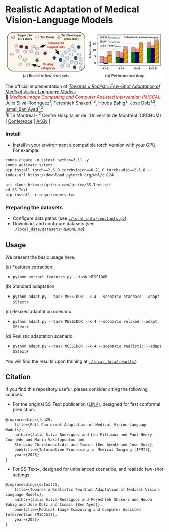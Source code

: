 
# Realistic Adaptation of Medical Vision-Language Models

<img src="./local_data/media/overview.svg" width = "750" alt="" align=center /> <br/>

The official implementation of [*Towards a Realistic Few-Shot Adaptation of Medical Vision-Language Models*]().<br/>
📜 <span style="color:red">*Medical Image Computing and Computer Assisted Intervention (MICCAI)*</span> \
[Julio Silva-Rodríguez<sup>1</sup>](https://scholar.google.es/citations?user=1UMYgHMAAAAJ&hl),
[Fereshteh Shakeri<sup>1,2</sup>](https://scholar.google.com/citations?user=aRRqD9oAAAAJ&hl),
[Houda Bahig<sup>2</sup>](https://scholar.google.com/citations?user=fsNWVFwAAAAJ&hl),
[Jose Dolz<sup>1,2</sup>](https://scholar.google.es/citations?user=yHQIFFMAAAAJ&hl),
[Ismail Ben Ayed<sup>1,2</sup>](https://scholar.google.es/citations?user=29vyUccAAAAJ&hl) <br/>
<sup>1</sup>ÉTS Montréal ⋅ <sup>2</sup> Centre Hospitalier de l’Université de Montréal (CRCHUM)<br/>
| [Conference]() | [ArXiv]() |
<br/>


### Install

* Install in your environment a compatible torch version with your GPU. For example:

```
conda create -n sstext python=3.11 -y
conda activate sstext
pip install torch==2.6.0 torchvision==0.21.0 torchaudio==2.6.0 --index-url https://download.pytorch.org/whl/cu124
```

```
git clone https://github.com/jusiro/SS-Text.git
cd SS-Text
pip install -r requirements.txt
```

### Preparing the datasets
- Configure data paths (see [`./local_data/constants.py`](./local_data/constants.py)).
- Download, and configure datasets (see [`./local_data/datasets/README.md`](./local_data/datasets/README.md)).

## Usage
We present the basic usage here.

(a) Features extraction:
- `python extract_features.py --task MESSIDOR`

(b) Standard adaptation:
- `python adapt.py --task MESSIDOR --k 4 --scenario standard --adapt SStext+`

(c) Relaxed adaptation scenario:
- `python adapt.py --task MESSIDOR --k 4 --scenario relaxed --adapt SStext+`

(d) Realistic adaptation scenario:
- `python adapt.py --task MESSIDOR --k 4 --scenario realistic --adapt SStext+`

You will find the results upon training at [`./local_data/results/`](./local_data/results/).

## Citation

If you find this repository useful, please consider citing the following sources.

- For the original SS-Text publication ([LINK](https://github.com/jusiro/FCA)), designed for fast conformal prediction:
```
@inproceedings{fca25,
    title={Full Conformal Adaptation of Medical Vision-Language Models},
    author={Julio Silva-Rodríguez and Leo Fillioux and Paul-Henry Cournède and Maria Vakalopoulou and
    Stergios Christodoulidis and Ismail {Ben Ayed} and Jose Dolz},
    booktitle={Information Processing in Medical Imaging (IPMI)},
    year={2025}
}
```

- For SS-Text+, designed for unbalanced scenarios, and realistic few-shot settings:
```
@inproceedings{sstext25,
    title={Towards a Realistic Few-Shot Adaptation of Medical Vision-Language Models},
    author={Julio Silva-Rodríguez and Fereshteh Shakeri and Houda Bahig and Jose Dolz and Ismail {Ben Ayed}},
    booktitle={Medical Image Computing and Computer Assisted Intervention (MICCAI)},
    year={2025}
}
```



















